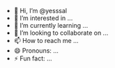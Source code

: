 - 👋 Hi, I’m @yesssal
- 👀 I’m interested in ...
- 🌱 I’m currently learning ...
- 💞️ I’m looking to collaborate on ...
- 📫 How to reach me ...
- 😄 Pronouns: ...
- ⚡ Fun fact: ...

<!---
yesssal/yesssal is a ✨ special ✨ repository because its `README.md` (this file) appears on your GitHub profile.
You can click the Preview link to take a look at your changes.
--->
